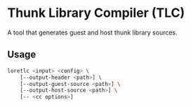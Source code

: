 # Thunk Library Compiler (TLC)

A tool that generates guest and host thunk library sources.

## Usage

```bash
loretlc <input> <config> \
    [--output-header <path>] \
    [--output-guest-source <path>] \
    [--output-host-source <path>] \
    [-- <cc options>]
```